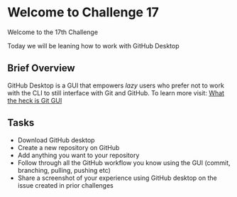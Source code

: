 # Welcome to Challenge 17

Welcome to the 17th Challenge

Today we will be leaning how to work with GitHub Desktop

## Brief Overview

GitHub Desktop is a GUI that empowers *lazy* users who prefer not to work with the CLI to still interface with Git and GitHub.
To learn more visit: [What the heck is Git GUI](https://help.github.com/en/desktop/getting-started-with-github-desktop)

## Tasks

- Download GitHub desktop
- Create a new repository on GitHub
- Add anything you want to your repository
- Follow through all the GitHub workflow you know using the GUI (commit, branching, pulling, pushing etc)
- Share a screenshot of your experience using GitHub desktop on the issue created in prior challenges

